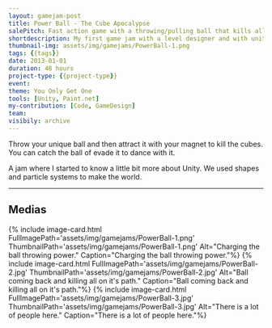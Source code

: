 ```yaml
---
layout: gamejam-post
title: Power Ball - The Cube Apocalypse
salePitch: Fast action game with a throwing/pulling ball that kills all.
shortdescription: My first game jam with a level designer and with unity. I learn how to make element of the game ajustable for none programmers.
thumbnail-img: assets/img/gamejams/PowerBall-1.png
tags: {{tags}}
date: 2013-01-01
duration: 48 hours
project-type: {{project-type}}
event: 
theme: You Only Get One
tools: [Unity, Paint.net]
my-contribution: [Code, GameDesign]
team: 
visibily: archive
---
```


Throw your unique ball and then attract it with your magnet to kill the cubes. You can catch the ball of evade it to dance with it.

A jam where I started to know a little bit more about Unity. We used shapes and particle systems to make the world.

***
## Medias

<div class="row">
{% include image-card.html FullImagePath='assets/img/gamejams/PowerBall-1.png' ThumbnailPath='assets/img/gamejams/PowerBall-1.png' Alt="Charging the ball throwing power." Caption="Charging the ball throwing power."%}
{% include image-card.html FullImagePath='assets/img/gamejams/PowerBall-2.jpg' ThumbnailPath='assets/img/gamejams/PowerBall-2.jpg' Alt="Ball coming back and killing all on it's path." Caption="Ball coming back and killing all on it's path."%}
{% include image-card.html FullImagePath='assets/img/gamejams/PowerBall-3.jpg' ThumbnailPath='assets/img/gamejams/PowerBall-3.jpg' Alt="There is a lot of people here." Caption="There is a lot of people here."%}
</div>
